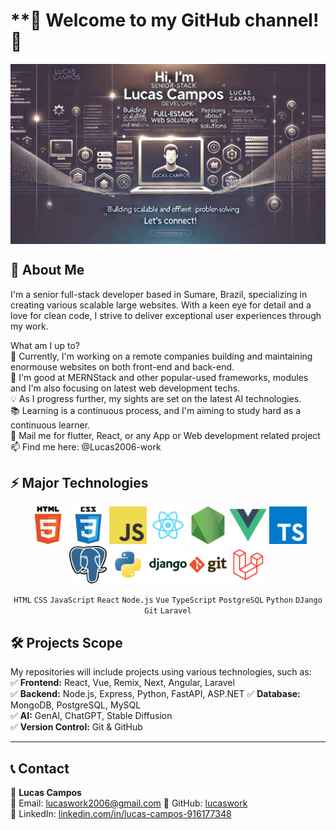 # **🚀 Welcome to my GitHub channel! 👋

<img src="https://github.com/Lucas2006-work/Lucas2006-work/blob/main/lucas_intro_image.png" alt="side Image" align="center" width="1000" height="auto" />

## **📖 About Me**  
I'm a senior full-stack developer based in Sumare, Brazil, specializing in creating various scalable large websites. With a keen eye for detail and a love for clean code, I strive to deliver exceptional user experiences through my work.
  
What am I up to?    
🔭 Currently, I'm working on a remote companies building and maintaining enormouse websites on both front-end and back-end.  
🚀 I'm good at MERNStack and other popular-used frameworks, modules and I'm also focusing on latest web development techs.  
💡 As I progress further, my sights are set on the latest AI technologies.  
📚 Learning is a continuous process, and I'm aiming to study hard as a continuous learner.  
💬 Mail me for flutter, React, or any App or Web development related project  
📫 Find me here: @Lucas2006-work  

## ⚡ Major Technologies
<p align="center">
  <code><img height="60" src="https://raw.githubusercontent.com/github/explore/5c058a388828bb5fde0bcafd4bc867b5bb3f26f3/topics/html/html.png"></code>
  <code><img height="60" src="https://raw.githubusercontent.com/github/explore/5c058a388828bb5fde0bcafd4bc867b5bb3f26f3/topics/css/css.png"></code>
  <code><img height="60" src="https://raw.githubusercontent.com/github/explore/80688e429a7d4ef2fca1e82350fe8e3517d3494d/topics/javascript/javascript.png"></code>
  <code><img height="60" src="https://raw.githubusercontent.com/github/explore/5c058a388828bb5fde0bcafd4bc867b5bb3f26f3/topics/react/react.png"></code>
  <code><img height="60" src="https://raw.githubusercontent.com/github/explore/80688e429a7d4ef2fca1e82350fe8e3517d3494d/topics/nodejs/nodejs.png"></code> 
  <code><img height="60" src="https://raw.githubusercontent.com/github/explore/56a826d05cf762b2b50ecbe7d492a839b04f3fbf/topics/vue/vue.png"></code>
  <code><img height="60" src="https://raw.githubusercontent.com/github/explore/80688e429a7d4ef2fca1e82350fe8e3517d3494d/topics/typescript/typescript.png"></code>
  <code><img height="60" src="https://raw.githubusercontent.com/github/explore/56a826d05cf762b2b50ecbe7d492a839b04f3fbf/topics/postgresql/postgresql.png"></code>
  <code><img height="60" src="https://raw.githubusercontent.com/github/explore/56a826d05cf762b2b50ecbe7d492a839b04f3fbf/topics/python/python.png"></code>
  <code><img height="60" src="https://raw.githubusercontent.com/github/explore/56a826d05cf762b2b50ecbe7d492a839b04f3fbf/topics/django/django.png"></code>
  <code><img height="60" src="https://raw.githubusercontent.com/github/explore/56a826d05cf762b2b50ecbe7d492a839b04f3fbf/topics/git/git.png"></code>
  <code><img height="60" src="https://raw.githubusercontent.com/github/explore/56a826d05cf762b2b50ecbe7d492a839b04f3fbf/topics/laravel/laravel.png"></code>
</p>
<p align="center">
  <code>HTML</code>
  <code>CSS</code>
  <code>JavaScript</code>
  <code>React</code>
  <code>Node.js</code>
  <code>Vue</code>
  <code>TypeScript</code>
  <code>PostgreSQL</code>
  <code>Python</code>
  <code>DJango</code>
  <code>Git</code>
  <code>Laravel</code>
</p>

## **🛠 Projects Scope**  
My repositories will include projects using various technologies, such as:  
✅ **Frontend:** React, Vue, Remix, Next, Angular, Laravel  
✅ **Backend:** Node.js, Express, Python, FastAPI, ASP.NET 
✅ **Database:** MongoDB, PostgreSQL, MySQL     
✅ **AI:** GenAI, ChatGPT, Stable Diffusion  
✅ **Version Control:** Git & GitHub    

---

## **📞 Contact**  
👤 **Lucas Campos**  
📧 Email: lucaswork2006@gmail.com 
📂 GitHub: [lucaswork](https://github.com/Lucas2006-work)  
💬 LinkedIn: [linkedin.com/in/lucas-campos-916177348](https://www.linkedin.com/in/lucas-campos-916177348) 
